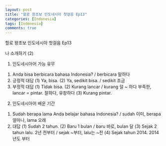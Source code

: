```yaml
---
layout: post
title: "할로 왕초보 인도네시아 첫걸음 Ep13"
categories: [Indonesia]
tags: [Indonesia]
comments: true
---
```


할로 왕초보 인도네시아 첫걸음 Ep13

나 소개하기 (2)  

1. 인도네시아어 가능 유무
1) Anda bisa berbicara bahasa Indonesia? / berbicara 말하다 
2) 긍정적 대답 
(1) Ya, bisa.
(2) Ya, sedikit bisa. / sedikit 조금 
3) 부정적 대답
(1) Tidak bisa.
(2) Kurang lancar / kurang 덜 ~ 하다 부족한, lancar = pintar. 잘하다, 유창하다
(3) Kurang pintar. 

2. 인도네시아어 배운 기간 
1) Sudah berapa lama Anda belajar bahasa Indonesia? / sudah 이미, berapa 얼마나, lama 오래
2) 대답 
(1) Sudah 2 tahun.
(2) Baru 1 bulan / baru 바로, bulan 달 
(3) Sejak 2 tahun lalu. 2년 전부터 / sejak ~부터, lalu는 ~전 
(4) Sejak tahun 2014. 2014년도 부터 
